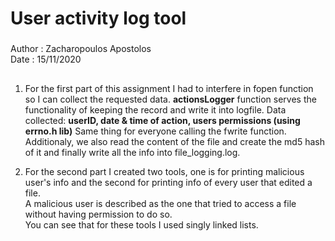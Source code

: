# User activity log tool
###
Author : Zacharopoulos Apostolos  
Date   : 15/11/2020
##
1.  For the first part of this assignment I had to interfere in fopen function
so I can collect the requested data. **actionsLogger** function serves the
functionality of keeping the record and write it into logfile.
Data collected:  **userID, date & time of action, users permissions (using errno.h lib)**
Same thing for everyone calling the fwrite function.
Additionaly, we also read the content of the file and create the md5 hash of it and finally write all the info into file_logging.log.  

2. For the second part I created two tools, one is for printing malicious user's info and the second for printing info of every user that edited a file.  
A malicious user is described as the one that tried to access a file without having permission to do so.  
You can see that for these tools I used singly linked lists.